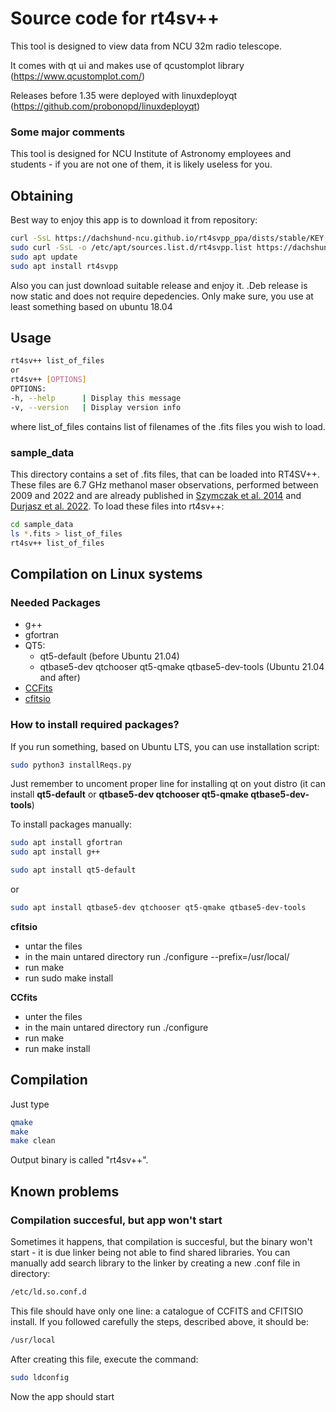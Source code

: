 # Source code for rt4sv++
This tool is designed to view data from NCU 32m radio telescope.

It comes with qt ui and makes use of qcustomplot library (https://www.qcustomplot.com/)

Releases before 1.35 were deployed with linuxdeployqt (https://github.com/probonopd/linuxdeployqt)



### Some major comments ###

This tool is designed for NCU Institute of Astronomy employees and students - if you are not one of them, it is likely useless for you.

## Obtaining ##
Best way to enjoy this app is to download it from repository:
```bash
curl -SsL https://dachshund-ncu.github.io/rt4svpp_ppa/dists/stable/KEY.gpg | sudo apt-key add -
sudo curl -SsL -o /etc/apt/sources.list.d/rt4svpp.list https://dachshund-ncu.github.io/rt4svpp_ppa/rt4svpp.list
sudo apt update
sudo apt install rt4svpp
```

Also you can just download suitable release and enjoy it. .Deb release is now static and does not require depedencies. Only make sure, you use at least something based on ubuntu 18.04


## Usage ##
```bash
rt4sv++ list_of_files
or 
rt4sv++ [OPTIONS] 
OPTIONS: 
-h, --help      | Display this message 
-v, --version   | Display version info 
```
where list_of_files contains list of filenames of the .fits files you wish to load. 

### sample_data ###
This directory contains a set of .fits files, that can be loaded into RT4SV++. These files are 6.7 GHz methanol maser observations, performed between 2009 and 2022 and are already published in [Szymczak et al. 2014](https://ui.adsabs.harvard.edu/abs/2014MNRAS.439..407S/abstract) and [Durjasz et al. 2022](https://ui.adsabs.harvard.edu/abs/2022arXiv220508759D/abstract). To load these files into rt4sv++:
```bash
cd sample_data
ls *.fits > list_of_files
rt4sv++ list_of_files
```


## Compilation on Linux systems ##

### Needed Packages ###
- g++
- gfortran
- QT5:
  - qt5-default (before Ubuntu 21.04)
  - qtbase5-dev qtchooser qt5-qmake qtbase5-dev-tools (Ubuntu 21.04 and after)
- [CCFits](https://heasarc.gsfc.nasa.gov/fitsio/CCfits/)
- [cfitsio](https://heasarc.gsfc.nasa.gov/docs/software/fitsio/fitsio.html)


### How to install required packages? ###
If you run something, based on Ubuntu LTS, you can use installation script: 
```bash
sudo python3 installReqs.py
```
Just remember to uncoment proper line for installing qt on yout distro (it can install **qt5-default** or **qtbase5-dev qtchooser qt5-qmake qtbase5-dev-tools**)

To install packages manually:
```bash
sudo apt install gfortran
sudo apt install g++
```
```bash
sudo apt install qt5-default
```
or
```bash
sudo apt install qtbase5-dev qtchooser qt5-qmake qtbase5-dev-tools
```


**cfitsio**
* untar the files
* in the main untared directory run ./configure --prefix=/usr/local/
* run make
* run sudo make install


**CCfits**
* unter the files
* in the main untared directory run ./configure
* run make
* run make install

## Compilation ##
Just type
```bash
qmake
make
make clean
```
Output binary is called "rt4sv++".


## Known problems ##
### Compilation succesful, but app won't start ###
Sometimes it happens, that compilation is succesful, but the binary won't start - it is due linker being not able to find shared libraries. You can manually add search library to the linker by creating a new .conf file in directory:
```bash
/etc/ld.so.conf.d 
```
This file should have only one line: a catalogue of CCFITS and CFITSIO install. If you followed carefully the steps, described above, it should be:
```bash
/usr/local
```
After creating this file, execute the command:
```bash
sudo ldconfig
```
Now the app should start
